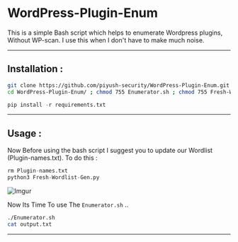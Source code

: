 # WordPress-Plugin-Enum
This is a simple Bash script which helps to enumerate Wordpress plugins, Without WP-scan.
I use this when I don't have to make much noise.

- - -

## Installation : 

```sh
git clone https://github.com/piyush-security/WordPress-Plugin-Enum.git
cd WordPress-Plugin-Enum/ ; chmod 755 Enumerator.sh ; chmod 755 Fresh-Wordlist-Gen.py 
```

```python
pip install -r requirements.txt
```

- - -

## Usage : 

Now Before using the bash script I suggest you to update our Wordlist (Plugin-names.txt).
To do this : 

```python
rm Plugin-names.txt
python3 Fresh-Wordlist-Gen.py
```

![Imgur](https://i.imgur.com/Fr6ICkw.png)

Now Its Time To use The `Enumerator.sh` ..

```sh
./Enumerator.sh
cat output.txt 
```

- - -







